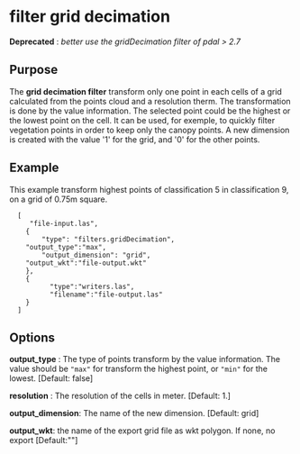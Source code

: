 # filter grid decimation

**Deprecated** : *better use the gridDecimation filter of pdal > 2.7*

Purpose
---------------------------------------------------------------------------------------------------------

The **grid decimation filter** transform only one point in each cells of a grid calculated from the points cloud and a resolution therm. The transformation is done by the value information. The selected point could be the highest or the lowest point on the cell. It can be used, for exemple, to quickly filter vegetation points in order to keep only the canopy points. A new dimension is created with the value '1' for the grid, and '0' for the other points.


Example
---------------------------------------------------------------------------------------------------------

This example transform highest points of classification 5 in classification 9, on a grid of 0.75m square. 


```
  [
     "file-input.las",
    {
        "type": "filters.gridDecimation",
	"output_type":"max",
        "output_dimension": "grid",
	"output_wkt":"file-output.wkt"
    },
    {
          "type":"writers.las",
          "filename":"file-output.las"
    }
  ]
```

Options
---------------------------------------------------------------------------------------------------------------------------------------------------------------------

**output_type** : 
  The type of points transform by the value information. The value should be ``"max"`` for transform the highest point, or ``"min"`` for the lowest. [Default: false]

**resolution** :
  The resolution of the cells in meter. [Default: 1.]

**output_dimension**: The name of the new dimension. [Default: grid]

**output_wkt**: the name of the export grid file as wkt polygon. If none, no export [Default:""]
